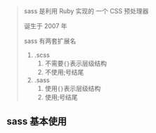 > sass 是利用 Ruby 实现的 一个 CSS 预处理器
>
> 诞生于 2007 年
>
> sass 有两套扩展名
>
> 1. .scss 
>    1. 不需要`{}`表示层级结构
>    2. 不使用;号结尾
> 2. .sass
>    1. 使用`{}`表示层级结构
>    2. 使用;号结尾

## sass 基本使用


